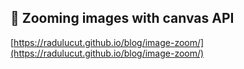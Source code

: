 ## :mag_right: Zooming images with canvas API

[https://radulucut.github.io/blog/image-zoom/](https://radulucut.github.io/blog/image-zoom/)